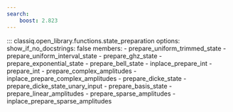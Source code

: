 ```yaml
---
search:
    boost: 2.823
---
```


<!-- spell-checker: disable -->
<!-- prettier-ignore-start -->
::: classiq.open_library.functions.state_preparation
    options:
        show_if_no_docstrings: false
        members:
            - prepare_uniform_trimmed_state
            - prepare_uniform_interval_state
            - prepare_ghz_state
            - prepare_exponential_state
            - prepare_bell_state
            - inplace_prepare_int
            - prepare_int
            - prepare_complex_amplitudes
            - inplace_prepare_complex_amplitudes
            - prepare_dicke_state
            - prepare_dicke_state_unary_input
            - prepare_basis_state
            - prepare_linear_amplitudes
            - prepare_sparse_amplitudes
            - inplace_prepare_sparse_amplitudes
<!-- prettier-ignore-end -->
<!-- spell-checker: enable -->
